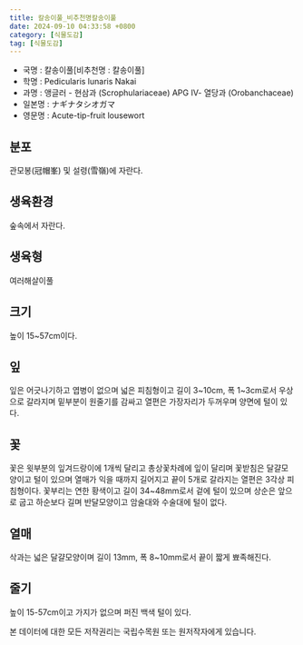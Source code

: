 ```yaml
---
title: 칼송이풀_비추천명칼송이풀
date: 2024-09-10 04:33:58 +0800
category: [식물도감]
tag: [식물도감]
---
```




- 국명 : 칼송이풀[비추천명 : 칼송이풀]
- 학명 : Pedicularis lunaris Nakai
- 과명 : 앵글러 - 현삼과 (Scrophulariaceae) APG Ⅳ- 열당과 (Orobanchaceae)
- 일본명 : ナギナタシオガマ
- 영문명 : Acute-tip-fruit lousewort


## 분포
관모봉(冠帽峯) 및 설령(雪嶺)에 자란다.
## 생육환경
숲속에서 자란다.
## 생육형
여러해살이풀
## 크기
높이 15~57cm이다.
## 잎
잎은 어긋나기하고 엽병이 없으며 넓은 피침형이고 길이 3~10cm, 폭 1~3cm로서 우상으로 갈라지며 밑부분이 원줄기를 감싸고 열편은 가장자리가 두꺼우며 양면에 털이 있다.
## 꽃
꽃은 윗부분의 잎겨드랑이에 1개씩 달리고 총상꽃차례에 잎이 달리며 꽃받침은 달걀모양이고 털이 있으며 열매가 익을 때까지 길어지고 끝이 5개로 갈라지는 열편은 3각상 피침형이다. 꽃부리는 연한 황색이고 길이 34~48mm로서 겉에 털이 있으며 상순은 앞으로 굽고 하순보다 길며 반달모양이고 암술대와 수술대에 털이 없다.
## 열매
삭과는 넓은 달걀모양이며 길이 13mm, 폭 8~10mm로서 끝이 짧게 뾰족해진다.
## 줄기
높이 15-57cm이고 가지가 없으며 퍼진 백색 털이 있다.






본 데이터에 대한 모든 저작권리는 국립수목원 또는 원저작자에게 있습니다.
